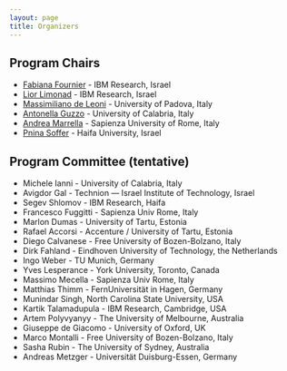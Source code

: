```yaml
---
layout: page
title: Organizers
---
```


## Program Chairs
- [Fabiana Fournier](mailto:fabiana@il.ibm.com) - IBM Research, Israel
- [Lior Limonad](mailto:liorli@il.ibm.com) - IBM Research, Israel
- [Massimiliano de Leoni](mailto:deleoni@math.unipd.it) - University of Padova, Italy
- [Antonella Guzzo](mailto:antonella.guzzo@unical.it) - University of Calabria, Italy 
- [Andrea Marrella](mailto:marrella@diag.uniroma1.it) - Sapienza University of Rome, Italy
- [Pnina Soffer](mailto:spnina@is.haifa.ac.il) - Haifa University, Israel

## Program Committee (tentative)
- Michele Ianni - University of Calabria, Italy
- Avigdor Gal - Technion — Israel Institute of Technology, Israel
- Segev Shlomov - IBM Research, Haifa
- Francesco Fuggitti - Sapienza Univ Rome, Italy
- Marlon Dumas - University of Tartu, Estonia
- Rafael Accorsi - Accenture / University of Tartu, Estonia
- Diego Calvanese - Free University of Bozen-Bolzano, Italy
- Dirk Fahland - Eindhoven University of Technology, the Netherlands
- Ingo Weber - TU Munich, Germany 
- Yves Lesperance - York University, Toronto, Canada
- Massimo Mecella - Sapienza Univ Rome, Italy
- Matthias Thimm - FernUniversität in Hagen, Germany
- Munindar Singh, North Carolina State University, USA
- Kartik Talamadupula - IBM Research, Cambridge, USA
- Artem Polyvyanyy - The University of Melbourne, Australia
- Giuseppe de Giacomo - University of Oxford, UK
- Marco Montalli - Free University of Bozen-Bolzano, Italy
- Sasha Rubin - The University of Sydney, Australia
- Andreas Metzger - Universität Duisburg-Essen, Germany
